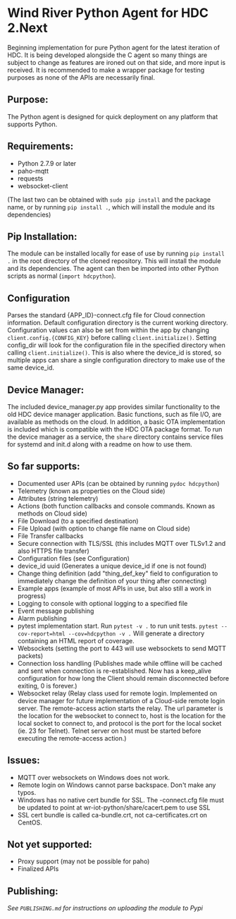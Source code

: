 Wind River Python Agent for HDC 2.Next
======================================

Beginning implementation for pure Python agent for the latest iteration of HDC.
It is being developed alongside the C agent so many things are subject to change
as features are ironed out on that side, and more input is received. It is
recommended to make a wrapper package for testing purposes as none of the APIs
are necessarily final.

Purpose:
--------
The Python agent is designed for quick deployment on any platform that supports
Python.

Requirements:
-------------
- Python 2.7.9 or later
- paho-mqtt
- requests
- websocket-client

(The last two can be obtained with `sudo pip install` and the package name, or 
by running `pip install .`, which will install the module and its dependencies)

Pip Installation:
-----------------
The module can be installed locally for ease of use by running `pip install .`
in the root directory of the cloned repository. This will install the module and
its dependencies. The agent can then be imported into other Python scripts as
normal (`import hdcpython`).

Configuration
-------------
Parses the standard {APP_ID}-connect.cfg file for Cloud connection information.
Default configuration directory is the current working directory. Configuration
values can also be set from within the app by changing
`client.config.{CONFIG_KEY}` before calling `client.initialize()`. Setting
config_dir will look for the configuration file in the specified directory when
calling `client.initialize()`. This is also where the device_id is stored, so
multiple apps can share a single configuration directory to make use of the same
device_id.

Device Manager:
---------------
The included device_manager.py app provides similar functionality to the old HDC
device manager application. Basic functions, such as file I/O, are available as
methods on the cloud. In addition, a basic OTA implementation is included which
is compatible with the HDC OTA package format. To run the device manager as a
service, the `share` directory contains service files for systemd and init.d
along with a readme on how to use them.

So far supports:
----------------
- Documented user APIs (can be obtained by running `pydoc hdcpython`)
- Telemetry (known as properties on the Cloud side)
- Attributes (string telemetry)
- Actions (both function callbacks and console commands. Known as methods on
  Cloud side)
- File Download (to a specified destination)
- File Upload (with option to change file name on Cloud side)
- File Transfer callbacks
- Secure connection with TLS/SSL (this includes MQTT over TLSv1.2 and also HTTPS
  file transfer)
- Configuration files (see Configuration)
- device_id uuid (Generates a unique device_id if one is not found)
- Change thing definition (add "thing_def_key" field to configuration to
  immediately change the definition of your thing after connecting)
- Example apps (example of most APIs in use, but also still a work in progress)
- Logging to console with optional logging to a specified file
- Event message publishing
- Alarm publishing
- pytest implementation start. Run `pytest -v .` to run unit tests.
  `pytest --cov-report=html --cov=hdcpython -v .` Will generate a directory
  containing an HTML report of coverage.
- Websockets (setting the port to 443 will use websockets to send MQTT packets)
- Connection loss handling (Publishes made while offline will be cached and sent
  when connection is re-established. Now has a keep_alive configuration for how
  long the Client should remain disconnected before exiting, 0 is forever.)
- Websocket relay (Relay class used for remote login. Implemented on device
  manager for future implementation of a Cloud-side remote login server. The
  remote-access action starts the relay. The url parameter is the location for
  the websocket to connect to, host is the location for the local socket to
  connect to, and protocol is the port for the local socket (ie. 23 for Telnet).
  Telnet server on host must be started before executing the remote-access
  action.)

Issues:
-------
- MQTT over websockets on Windows does not work.
- Remote login on Windows cannot parse backspace. Don't make any typos.
- Windows has no native cert bundle for SSL. The -connect.cfg file must be
  updated to point at wr-iot-python/share/cacert.pem to use SSL
- SSL cert bundle is called ca-bundle.crt, not ca-certificates.crt on CentOS.

Not yet supported:
------------------
- Proxy support (may not be possible for paho)
- Finalized APIs

Publishing:
-----------
*See `PUBLISHING.md` for instructions on uploading the module to Pypi*
